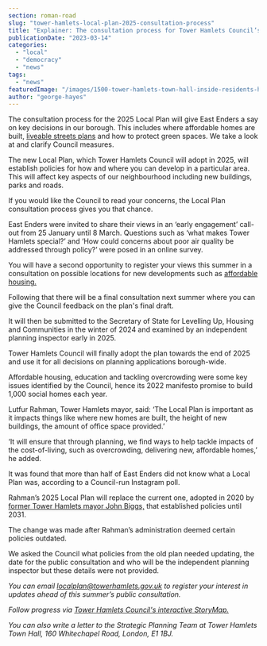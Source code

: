```yaml
---
section: roman-road
slug: "tower-hamlets-local-plan-2025-consultation-process"
title: "Explainer: The consultation process for Tower Hamlets Council’s Local Plan 2025"
publicationDate: "2023-03-14"
categories: 
  - "local"
  - "democracy"
  - "news"
tags: 
  - "news"
featuredImage: "/images/1500-tower-hamlets-town-hall-inside-residents-hub.jpg"
author: "george-hayes"
---
```


The consultation process for the 2025 Local Plan will give East Enders a say on key decisions in our borough. This includes where affordable homes are built, [liveable streets plans](https://romanroadlondon.com/schools-write-mayor-lutfur-rahman-supporting-liveable-streets-tower-hamlets/) and how to protect green spaces. We take a look at and clarify Council measures.

The new Local Plan, which Tower Hamlets Council will adopt in 2025, will establish policies for how and where you can develop in a particular area. This will affect key aspects of our neighbourhood including new buildings, parks and roads.

If you would like the Council to read your concerns, the Local Plan consultation process gives you that chance.

East Enders were invited to share their views in an ‘early engagement’ call-out from 25 January until 8 March. Questions such as ‘what makes Tower Hamlets special?’ and ‘How could concerns about poor air quality be addressed through policy?’ were posed in an online survey.

You will have a second opportunity to register your views this summer in a consultation on possible locations for new developments such as [affordable housing.](https://romanroadlondon.com/residential-housing-developments-bow/)

Following that there will be a final consultation next summer where you can give the Council feedback on the plan's final draft.

It will then be submitted to the Secretary of State for Levelling Up, Housing and Communities in the winter of 2024 and examined by an independent planning inspector early in 2025.

Tower Hamlets Council will finally adopt the plan towards the end of 2025 and use it for all decisions on planning applications borough-wide.

Affordable housing, education and tackling overcrowding were some key issues identified by the Council, hence its 2022 manifesto promise to build 1,000 social homes each year.

Lutfur Rahman, Tower Hamlets mayor, said: ‘The Local Plan is important as it impacts things like where new homes are built, the height of new buildings, the amount of office space provided.’

‘It will ensure that through planning, we find ways to help tackle impacts of the cost-of-living, such as overcrowding, delivering new, affordable homes,’ he added.

It was found that more than half of East Enders did not know what a Local Plan was, according to a Council-run Instagram poll.

Rahman’s 2025 Local Plan will replace the current one, adopted in 2020 by [former Tower Hamlets mayor John Biggs,](https://romanroadlondon.com/former-mayor-john-biggs-suspended-twitter-tower-hamlets-labour/) that established policies until 2031.

The change was made after Rahman’s administration deemed certain policies outdated.

We asked the Council what policies from the old plan needed updating, the date for the public consultation and who will be the independent planning inspector but these details were not provided.

_You can email localplan@towerhamlets.gov.uk to register your interest in updates ahead of this summer’s public consultation._

_Follow progress via [Tower Hamlets Council's interactive StoryMap.](https://storymaps.arcgis.com/stories/bfac1deaaaab46a3aa93bf42488d68d7)_

_You can also write a letter to the Strategic Planning Team at Tower Hamlets Town Hall, 160 Whitechapel Road, London, E1 1BJ._


